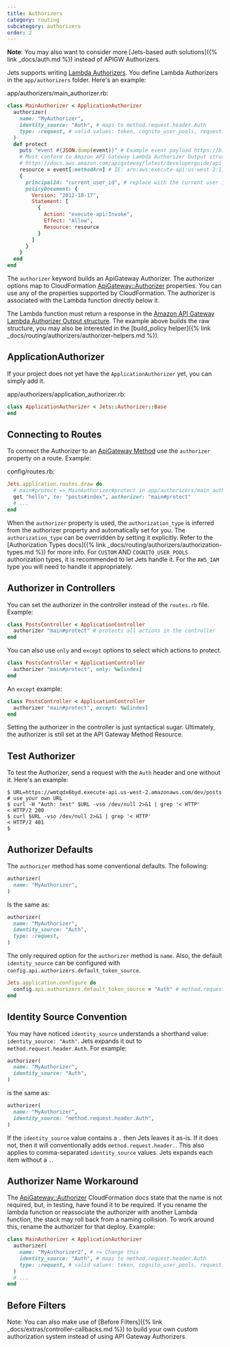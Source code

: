 ```yaml
---
title: Authorizers
category: routing
subcategory: authorizers
order: 2
---
```


**Note**: You may also want to consider more [Jets-based auth solutions]({% link _docs/auth.md %}) instead of APIGW Authorizers.

Jets supports writing [Lambda Authorizers](https://docs.aws.amazon.com/apigateway/latest/developerguide/apigateway-use-lambda-authorizer.html). You define Lambda Authorizers in the `app/authorizers` folder. Here's an example:

app/authorizers/main_authorizer.rb:

```ruby
class MainAuthorizer < ApplicationAuthorizer
  authorizer(
    name: "MyAuthorizer",
    identity_source: "Auth", # maps to method.request.header.Auth
    type: :request, # valid values: token, cognito_user_pools, request. Jets upcases internally.
  )
  def protect
    puts "event #{JSON.dump(event)}" # Example event payload https://bit.ly/3Nbr2Dp
    # Must conform to Amazon API Gateway Lambda Authorizer Output structure
    # https://docs.aws.amazon.com/apigateway/latest/developerguide/api-gateway-lambda-authorizer-output.html
    resource = event[:methodArn] # IE: arn:aws:execute-api:us-west-2:112233445566:ymy8tbxw7b/*/GET/my/path"
    {
      principalId: "current_user_id", # replace with the current user id
      policyDocument: {
        Version: "2012-10-17",
        Statement: [
          {
            Action: "execute-api:Invoke",
            Effect: "Allow",
            Resource: resource
          }
        ]
      }
    }
  end
end
```

The `authorizer` keyword builds an ApiGateway Authorizer. The authorizer options map to CloudFormation [ApiGateway::Authorizer](https://docs.aws.amazon.com/AWSCloudFormation/latest/UserGuide/aws-resource-apigateway-authorizer.html) properties. You can use any of the properties supported by CloudFormation. The authorizer is associated with the Lambda function directly below it.

The Lambda function must return a response in the [Amazon API Gateway Lambda Authorizer Output structure](https://docs.aws.amazon.com/apigateway/latest/developerguide/api-gateway-lambda-authorizer-output.html).  The example above builds the raw structure, you may also be interested in the [build_policy helper]({% link _docs/routing/authorizers/authorizer-helpers.md %}).

## ApplicationAuthorizer

If your project does not yet have the `ApplicationAuthorizer` yet, you can simply add it.

app/authorizers/application_authorizer.rb:

```ruby
class ApplicationAuthorizer < Jets::Authorizer::Base
end
```

## Connecting to Routes

To connect the Authorizer to an [ApiGateway Method](https://docs.aws.amazon.com/AWSCloudFormation/latest/UserGuide/aws-resource-apigateway-method.html) use the `authorizer` property on a route.  Example:

config/routes.rb:

```ruby
Jets.application.routes.draw do
  # main#protect => MainAuthorizer#protect in app/authorizers/main_authorizer.rb
  get "hello", to: "posts#index", authorizer: "main#protect"
  # ...
end
```

When the `authorizer` property is used, the `authorization_type` is inferred from the authorizer property and automatically set for you. The `authorization_type` can be overridden by setting it explicitly. Refer to the [Authorization Types docs]({% link _docs/routing/authorizers/authorization-types.md %}) for more info.  For `CUSTOM` AND `COGNITO_USER_POOLS` authorization types, it is recommended to let Jets handle it. For the `AWS_IAM` type you will need to handle it appropriately.

## Authorizer in Controllers

You can set the authorizer in the controller instead of the `routes.rb` file. Example:

```ruby
class PostsController < ApplicationController
  authorizer "main#protect" # protects all actions in the controller
end
```

You can also use `only` and `except` options to select which actions to protect.

```ruby
class PostsController < ApplicationController
  authorizer "main#protect", only: %w[index]
end
```

An `except` example:

```ruby
class PostsController < ApplicationController
  authorizer "main#protect", except: %w[index]
end
```

Setting the authorizer in the controller is just syntactical sugar. Ultimately, the authorizer is still set at the API Gateway Method Resource.

## Test Authorizer

To test the Authorizer, send a request with the `Auth` header and one without it.  Here's an example:

    $ URL=https://wmtqdx6byd.execute-api.us-west-2.amazonaws.com/dev/posts # use your own URL
    $ curl -H "Auth: test" $URL -vso /dev/null 2>&1 | grep '< HTTP'
    < HTTP/2 200
    $ curl $URL -vso /dev/null 2>&1 | grep '< HTTP'
    < HTTP/2 401
    $

## Authorizer Defaults

The `authorizer` method has some conventional defaults.  The following:

```ruby
authorizer(
  name: "MyAuthorizer",
)
```

Is the same as:

```ruby
authorizer(
  name: "MyAuthorizer",
  identity_source: "Auth",
  type: :request,
)
```

The only required option for the `authorizer` method is `name`.  Also, the default `identity_source` can be configured with `config.api.authorizers.default_token_source`.

```ruby
Jets.application.configure do
  config.api.authorizers.default_token_source = "Auth" # method.request.header.Auth
end
```

## Identity Source Convention

You may have noticed `identity_source` understands a shorthand value: `identity_source: "Auth"`. Jets expands it out to `method.request.header.Auth`. For example:

```ruby
authorizer(
  name: "MyAuthorizer",
  identity_source: "Auth",
)
```

is the same as:

```ruby
authorizer(
  name: "MyAuthorizer",
  identity_source: "method.request.header.Auth",
)
```

If the `identity_source` value contains a `.` then Jets leaves it as-is. If it does not, then it will conventionally adds `method.request.header.`.  This also applies to comma-separated `identity_source` values.  Jets expands each item without a `.`.

## Authorizer Name Workaround

The [ApiGateway::Authorizer](https://docs.aws.amazon.com/AWSCloudFormation/latest/UserGuide/aws-resource-apigateway-authorizer.html#cfn-apigateway-authorizer-name) CloudFormation docs state that the name is not required, but, in testing, have found it to be required.  If you rename the lambda function or reassociate the authorizer with another Lambda function, the stack may roll back from a naming collision. To work around this, rename the authorizer for that deploy.  Example:

```ruby
class MainAuthorizer < ApplicationAuthorizer
  authorizer(
    name: "MyAuthorizer2", # <= Change this
    identity_source: "Auth", # maps to method.request.header.Auth
    type: :request, # valid values: token, cognito_user_pools, request. Jets upcases internally.
  )
  # ...
end
```

## Before Filters

Note: You can also make use of [Before Filters]({% link _docs/extras/controller-callbacks.md %}) to build your own custom authorization system instead of using API Gateway Authorizers.

